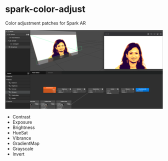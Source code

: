 # spark-color-adjust

Color adjustment patches for Spark AR

![screenshot](./screenshot.png)

- Contrast
- Exposure
- Brightness
- HueSat
- Vibrance
- GradientMap
- Grayscale
- Invert
